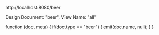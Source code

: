 

http://localhost:8080/beer


Design Document: "beer", View Name: "all"

function (doc, meta) {
  if(doc.type == "beer") {
    emit(doc.name, null);
  }
}